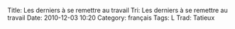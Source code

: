 Title: Les derniers à se remettre au travail
 Tri: Les derniers à se remettre au travail
 Date: 2010-12-03 10:20
 Category: français
 Tags: L
 Trad: Tatieux
 